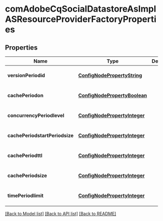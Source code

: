 # comAdobeCqSocialDatastoreAsImplASResourceProviderFactoryProperties

## Properties
Name | Type | Description | Notes
------------ | ------------- | ------------- | -------------
**versionPeriodid** | [**ConfigNodePropertyString**](ConfigNodePropertyString.md) |  | [optional] [default to null]
**cachePeriodon** | [**ConfigNodePropertyBoolean**](ConfigNodePropertyBoolean.md) |  | [optional] [default to null]
**concurrencyPeriodlevel** | [**ConfigNodePropertyInteger**](ConfigNodePropertyInteger.md) |  | [optional] [default to null]
**cachePeriodstartPeriodsize** | [**ConfigNodePropertyInteger**](ConfigNodePropertyInteger.md) |  | [optional] [default to null]
**cachePeriodttl** | [**ConfigNodePropertyInteger**](ConfigNodePropertyInteger.md) |  | [optional] [default to null]
**cachePeriodsize** | [**ConfigNodePropertyInteger**](ConfigNodePropertyInteger.md) |  | [optional] [default to null]
**timePeriodlimit** | [**ConfigNodePropertyInteger**](ConfigNodePropertyInteger.md) |  | [optional] [default to null]

[[Back to Model list]](../README.md#documentation-for-models) [[Back to API list]](../README.md#documentation-for-api-endpoints) [[Back to README]](../README.md)


